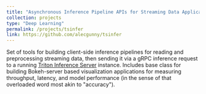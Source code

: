 ```yaml
---
title: "Asynchronous Inference Pipeline APIs for Streaming Data Applications"
collection: projects
type: "Deep Learning"
permalink: /projects/tsinfer
link: https://github.com/alecgunny/tsinfer
---
```


Set of tools for building client-side inference pipelines for reading and preprocessing streaming data, then sending it via a gRPC inference request to a running [Triton Inference Server](https://github.com/triton-inference-server/) instance. Includes base class for building Bokeh-server based visualization applications for measuring throughput, latency, and model performance (in the sense of that overloaded word most akin to "accuracy").